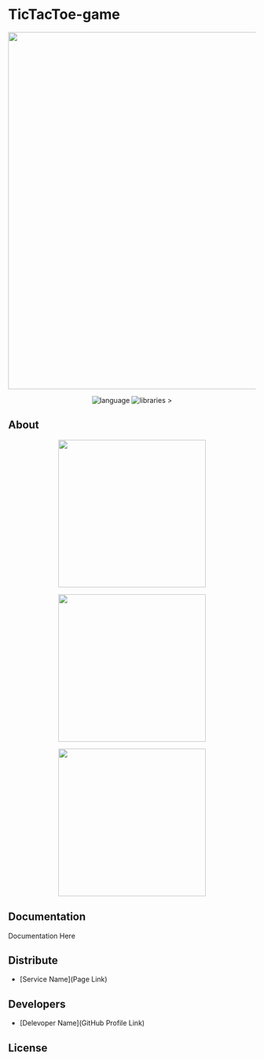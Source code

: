 # TicTacToe-game
<p align="center">
      <img src="Project Logo Url" width="726">
</p>

<p align="center">
   <img src="https://img.shields.io/badge/Python%203.7-purple" alt="language">
   <img src="https://img.shields.io/badge/Tkinter-green" alt="libraries">
      >
</p>

## About

<p align="center">
      <img src="https://i.ibb.co/0ydWK2H/image.png", alt="", width="300">
</p>

<p align="center">
      <img src="https://i.ibb.co/2d9PD3S/image.png", alt = "", width="300">
</p>

<p align="center">
      <img src="https://i.ibb.co/qkwtrFb/image.png", alt = "", width="300">
</p>




## Documentation

Documentation Here

## Distribute

- [Service Name](Page Link)


## Developers

- [Delevoper Name](GitHub Profile Link)

## License
##

